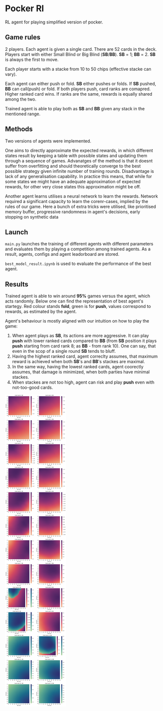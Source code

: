 # Pocker Rl

RL agent for playing simplified version of pocker.

## Game rules

2 players. Each agent is given a single card. There are 52 cards in the deck. Players start with either Small Blind or Big Blind (**SB**/**BB**). **SB** = 1; **BB** = 2. **SB** is always the first to move. 

Each player starts with a stacke from 10 to 50 chips (effective stacke can vary). 

Each agent can either push or fold. **SB** either pushes or folds. If **SB** pushed, **BB** can call(push) or fold. If both players push, card ranks are comapred. Higher ranked card wins. If ranks are the same, rewards is equally shared among the two.

Trained agent is able to play both as **SB** and **BB** given any stack in the mentioned range.

## Methods

Two versions of agents were implemented. 

One aims to directly approximate the expected rewards, in which different states result by keeping a table with possible states and updating them through a sequence of games. Advanatges of the method is that it doesnt suffer from overfitting and should theoretically converge to the best possible strategy given infinite number of training rounds. Disadvantage is lack of any generalisation capability. In practice this means, that while for some states we might have an adequate approximation of expected rewards, for other very close states this approximation might be off.

Another agent learns utilises a neural network to learn the rewards. Network required a significant capacity to learn the corenr-cases, implied by the rules of our game. Here a bunch of extra tricks were utilised, like prioritised memory buffer, progressive randomness in agent's decisions, early stopping on synthetic data

## Launch

`main.py` launches the training of different agents with different parameters and evaluates them by playing a competition among trained agents. As a result, agents, configs and agent leadorboard are stored.

`best_model_result.ipynb` is used to evaluate the performance of the best agent.

## Results

Trained agent is able to win around **95%** games versus the agent, which acts randomly. Below one can find the representation of best agent's startegy. Red colour stands **fold**, green is for **push**, values correspond to rewards, as estimated by the agent.

Agent's behaviour is mostly aligned with our intuition on how to play the game:
1) When agent plays as **SB**, its actions are more aggressive. It can play **push** with lower ranked cards compared to **BB** (from **SB** position it plays **push** starting from card rank 8; as **BB** - from rank 10). One can say, that even in the scop of a single round **SB** tends to bluff.
2) Having the highest ranked card, agent correclty assumes, that maximum reward is achieved when both **SB**'s and **BB**'s stackes are maximal.
3) In the same way, having the lowest ranked cards, agent coorectly assumes, that damage is minimized, when both parties have minimal stackes.
4) When stackes are not too high, agent can risk and play **push** even with not-too-good cards.

![alt text](docs/image.png)
